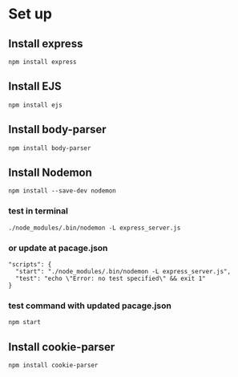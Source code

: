 # Set up

## Install express

```
npm install express
```

## Install EJS

```
npm install ejs
```

## Install body-parser

```
npm install body-parser
```

## Install Nodemon

```
npm install --save-dev nodemon
```

### test in terminal

```
./node_modules/.bin/nodemon -L express_server.js
```

### or update at pacage.json

```
"scripts": {
  "start": "./node_modules/.bin/nodemon -L express_server.js",
  "test": "echo \"Error: no test specified\" && exit 1"
}
```

### test command with updated pacage.json

```
npm start
```

## Install cookie-parser

```
npm install cookie-parser
```
